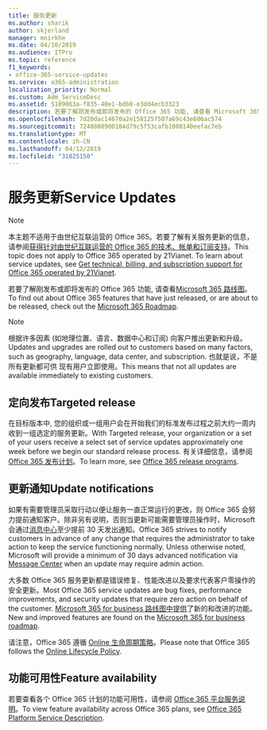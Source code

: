 ```yaml
---
title: 服务更新
ms.author: sharik
author: skjerland
manager: mnirkhe
ms.date: 04/10/2019
ms.audience: ITPro
ms.topic: reference
f1_keywords:
- office-365-service-updates
ms.service: o365-administration
localization_priority: Normal
ms.custom: Adm_ServiceDesc
ms.assetid: 5189063a-f835-40e1-bdb8-e3dd4ecb3323
description: 若要了解刚发布或即将发布的 Office 365 功能, 请查看 Microsoft 365 路线图。
ms.openlocfilehash: 7d20dac14670a2e158125f507a69c43e606ac574
ms.sourcegitcommit: 7248888900104d79c5f53cafb1000140eefac7eb
ms.translationtype: MT
ms.contentlocale: zh-CN
ms.lasthandoff: 04/12/2019
ms.locfileid: "31825150"
---
```

# <a name="service-updates"></a><span data-ttu-id="10e49-103">服务更新</span><span class="sxs-lookup"><span data-stu-id="10e49-103">Service Updates</span></span>

> [!NOTE]
> <span data-ttu-id="10e49-p101">本主题不适用于由世纪互联运营的 Office 365。若要了解有关服务更新的信息，请参阅[获得针对由世纪互联运营的 Office 365 的技术、帐单和订阅支持](http://go.microsoft.com/fwlink/?LinkID=733350&amp;clcid=0x409)。</span><span class="sxs-lookup"><span data-stu-id="10e49-p101">This topic does not apply to Office 365 operated by 21Vianet. To learn about service updates, see [Get technical, billing, and subscription support for Office 365 operated by 21Vianet](http://go.microsoft.com/fwlink/?LinkID=733350&amp;clcid=0x409).</span></span> 
  
<span data-ttu-id="10e49-106">若要了解刚发布或即将发布的 Office 365 功能, 请查看[Microsoft 365 路线图](https://go.microsoft.com/fwlink/?LinkId=509914)。</span><span class="sxs-lookup"><span data-stu-id="10e49-106">To find out about Office 365 features that have just released, or are about to be released, check out the [Microsoft 365 Roadmap](https://go.microsoft.com/fwlink/?LinkId=509914).</span></span>
  
> [!NOTE]
> <span data-ttu-id="10e49-107">根据许多因素 (如地理位置、语言、数据中心和订阅) 向客户推出更新和升级。</span><span class="sxs-lookup"><span data-stu-id="10e49-107">Updates and upgrades are rolled out to customers based on many factors, such as geography, language, data center, and subscription.</span></span> <span data-ttu-id="10e49-108">也就是说，不是所有更新都可供 现有用户立即使用。</span><span class="sxs-lookup"><span data-stu-id="10e49-108">This means that not all updates are available immediately to existing customers.</span></span> 
  
## <a name="targeted-release"></a><span data-ttu-id="10e49-109">定向发布</span><span class="sxs-lookup"><span data-stu-id="10e49-109">Targeted release</span></span>

<span data-ttu-id="10e49-110">在目标版本中, 您的组织或一组用户会在开始我们的标准发布过程之前大约一周内收到一组选定的服务更新。</span><span class="sxs-lookup"><span data-stu-id="10e49-110">With Targeted release, your organization or a set of your users receive a select set of service updates approximately one week before we begin our standard release process.</span></span> <span data-ttu-id="10e49-111">有关详细信息，请参阅 [Office 365 发布计划](https://go.microsoft.com/fwlink/p/?LinkId=509823)。</span><span class="sxs-lookup"><span data-stu-id="10e49-111">To learn more, see [Office 365 release programs](https://go.microsoft.com/fwlink/p/?LinkId=509823).</span></span> 
  
## <a name="update-notifications"></a><span data-ttu-id="10e49-112">更新通知</span><span class="sxs-lookup"><span data-stu-id="10e49-112">Update notifications</span></span>

<span data-ttu-id="10e49-p104">如果有需要管理员采取行动以便让服务一直正常运行的更改，则 Office 365 会努力提前通知客户。除非另有说明，否则当更新可能需要管理员操作时，Microsoft 会通过[消息中心](http://technet.microsoft.com/library/38FB3333-BFCC-4340-A37B-DEDA509C209.aspx)至少提前 30 天发出通知。</span><span class="sxs-lookup"><span data-stu-id="10e49-p104">Office 365 strives to notify customers in advance of any change that requires the administrator to take action to keep the service functioning normally. Unless otherwise noted, Microsoft will provide a minimum of 30 days advanced notification via [Message Center](http://technet.microsoft.com/library/38FB3333-BFCC-4340-A37B-DEDA509C209.aspx) when an update may require admin action.</span></span> 
  
<span data-ttu-id="10e49-115">大多数 Office 365 服务更新都是错误修复、性能改进以及要求代表客户零操作的安全更新。</span><span class="sxs-lookup"><span data-stu-id="10e49-115">Most Office 365 service updates are bug fixes, performance improvements, and security updates that require zero action on behalf of the customer.</span></span> <span data-ttu-id="10e49-116">[Microsoft 365 for business 路线图中提供](http://roadmap.office.com/)了新的和改进的功能。</span><span class="sxs-lookup"><span data-stu-id="10e49-116">New and improved features are found on the [Microsoft 365 for business roadmap](http://roadmap.office.com/).</span></span>
  
<span data-ttu-id="10e49-117">请注意，Office 365 遵循 [Online 生命周期策略](https://support.microsoft.com/lifecycle#gp/osslpolicy)。</span><span class="sxs-lookup"><span data-stu-id="10e49-117">Please note that Office 365 follows the [Online Lifecycle Policy](https://support.microsoft.com/lifecycle#gp/osslpolicy).</span></span>
  
## <a name="feature-availability"></a><span data-ttu-id="10e49-118">功能可用性</span><span class="sxs-lookup"><span data-stu-id="10e49-118">Feature availability</span></span>

<span data-ttu-id="10e49-119">若要查看各个 Office 365 计划的功能可用性，请参阅 [Office 365 平台服务说明](https://technet.microsoft.com/library/office-365-platform-service-description.aspx)。</span><span class="sxs-lookup"><span data-stu-id="10e49-119">To view feature availability across Office 365 plans, see [Office 365 Platform Service Description](https://technet.microsoft.com/library/office-365-platform-service-description.aspx).</span></span>
  

